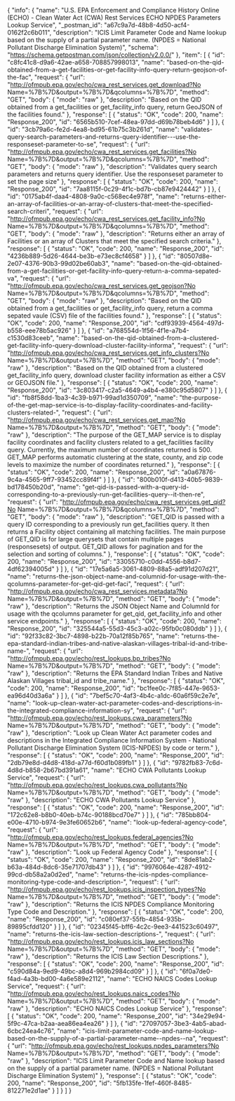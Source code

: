 {
  "info": {
    "name": "U.S. EPA Enforcement and Compliance History Online (ECHO) - Clean Water Act (CWA) Rest Services ECHO NPDES Parameters Lookup Service",
    "_postman_id": "a67c9a7d-48b8-4d50-acf4-0162f2c6b011",
    "description": "ICIS Limit Parameter Code and Name lookup based on the supply of a partial parameter name. (NPDES = National Pollutant Discharge Elimination System)",
    "schema": "https://schema.getpostman.com/json/collection/v2.0.0/"
  },
  "item": [
    {
      "id": "c8fc41c8-d9a6-42ae-a658-708857998013",
      "name": "based-on-the-qid-obtained-from-a-get-facilities-or-get-facility-info-query-return-geojson-of-the-fac",
      "request": {
        "url": "http://ofmpub.epa.gov/echo/cwa_rest_services.get_download?No Name=%7B%7D&output=%7B%7D&qcolumns=%7B%7D",
        "method": "GET",
        "body": {
          "mode": "raw"
        },
        "description": "Based on the QID obtained from a get_facilities or get_facility_info query, return GeoJSON of the facilities found."
      },
      "response": [
        {
          "status": "OK",
          "code": 200,
          "name": "Response_200",
          "id": "6565b510-7cef-48ea-97dd-d69b78beb4d6"
        }
      ]
    },
    {
      "id": "3cb79a6c-fe2d-4ea8-bd95-61b75c3b261d",
      "name": "validates-query-search-parameters-and-returns-query-identifier---use-the-responseset-parameter-to-se",
      "request": {
        "url": "http://ofmpub.epa.gov/echo/cwa_rest_services.get_facilities?No Name=%7B%7D&output=%7B%7D&qcolumns=%7B%7D",
        "method": "GET",
        "body": {
          "mode": "raw"
        },
        "description": "Validates query search parameters and returns query identifier.  Use the responseset parameter to set the page size"
      },
      "response": [
        {
          "status": "OK",
          "code": 200,
          "name": "Response_200",
          "id": "7aa8115f-0c29-4f1c-bd7b-cb87e9424442"
        }
      ]
    },
    {
      "id": "0175ab4f-daa4-4808-9a0c-c568ec4e978f",
      "name": "returns-either-an-array-of-facilities-or-an-array-of-clusters-that-meet-the-specified-search-criteri",
      "request": {
        "url": "http://ofmpub.epa.gov/echo/cwa_rest_services.get_facility_info?No Name=%7B%7D&output=%7B%7D&qcolumns=%7B%7D",
        "method": "GET",
        "body": {
          "mode": "raw"
        },
        "description": "Returns either an array of Facilities or an array of Clusters that meet the specified search criteria."
      },
      "response": [
        {
          "status": "OK",
          "code": 200,
          "name": "Response_200",
          "id": "4236b889-5d26-4644-be3b-e73ec8cf4658"
        }
      ]
    },
    {
      "id": "80507d8e-2e07-4376-90b3-99d02be60ab3",
      "name": "based-on-the-qid-obtained-from-a-get-facilities-or-get-facility-info-query-return-a-comma-sepated-va",
      "request": {
        "url": "http://ofmpub.epa.gov/echo/cwa_rest_services.get_geojson?No Name=%7B%7D&output=%7B%7D&qcolumns=%7B%7D",
        "method": "GET",
        "body": {
          "mode": "raw"
        },
        "description": "Based on the QID obtained from a get_facilities or get_facility_info query, return a comma sepated vaule (CSV) file of the facilities found."
      },
      "response": [
        {
          "status": "OK",
          "code": 200,
          "name": "Response_200",
          "id": "cdf93939-4564-497d-b558-eee78b5ac926"
        }
      ]
    },
    {
      "id": "a768554d-1f56-4f1e-a7b4-c1530d83ceeb",
      "name": "based-on-the-qid-obtained-from-a-clustered-get-facility-info-query-download-cluster-facility-informa",
      "request": {
        "url": "http://ofmpub.epa.gov/echo/cwa_rest_services.get_info_clusters?No Name=%7B%7D&output=%7B%7D",
        "method": "GET",
        "body": {
          "mode": "raw"
        },
        "description": "Based on the QID obtained from a clustered get_facility_info query, download cluster facility information as either a CSV or GEOJSON file."
      },
      "response": [
        {
          "status": "OK",
          "code": 200,
          "name": "Response_200",
          "id": "3c803417-c2a5-4649-a4b4-e380c95d5807"
        }
      ]
    },
    {
      "id": "fb8f58dd-1ba3-4c39-b971-99ad1d350709",
      "name": "the-purpose-of-the-get-map-service-is-to-display-facility-coordinates-and-facility-clusters-related-",
      "request": {
        "url": "http://ofmpub.epa.gov/echo/cwa_rest_services.get_map?No Name=%7B%7D&output=%7B%7D",
        "method": "GET",
        "body": {
          "mode": "raw"
        },
        "description": "The purpose of the GET_MAP service is to display facility coordinates and facility clusters related to a get_facilities facility query. Currently, the maximum number of coordinates returned is 500. GET_MAP performs automatic clustering at the state, county, and zip code levels to maximize the number of coordinates returned."
      },
      "response": [
        {
          "status": "OK",
          "code": 200,
          "name": "Response_200",
          "id": "a0a67876-9c4a-4565-9ff7-93452cc89f4f"
        }
      ]
    },
    {
      "id": "800b010f-d413-40b5-9839-bd178450b20d",
      "name": "get-qid-is-passed-with-a-query-id-corresponding-to-a-previously-run-get-facilities-query--it-then-re",
      "request": {
        "url": "http://ofmpub.epa.gov/echo/cwa_rest_services.get_qid?No Name=%7B%7D&output=%7B%7D&qcolumns=%7B%7D",
        "method": "GET",
        "body": {
          "mode": "raw"
        },
        "description": "GET_QID is passed with a query ID corresponding to a previously run get_facilities query. It then returns a Facility object containing all matching facilities. The main purpose of GET_QID is for large querysets that contain multiple pages (responsesets) of output. GET_QID allows for pagination and for the selection and sorting of columns."
      },
      "response": [
        {
          "status": "OK",
          "code": 200,
          "name": "Response_200",
          "id": "33055710-c0dd-4556-b8d7-4df62394005d"
        }
      ]
    },
    {
      "id": "17e5a6a5-3061-4809-88a5-adf91d207d21",
      "name": "returns-the-json-object-name-and-columnid-for-usage-with-the-qcolumns-parameter-for-get-qid-get-faci",
      "request": {
        "url": "http://ofmpub.epa.gov/echo/cwa_rest_services.metadata?No Name=%7B%7D&output=%7B%7D",
        "method": "GET",
        "body": {
          "mode": "raw"
        },
        "description": "Returns the JSON Object Name and ColumnId for usage with the qcolumns parameter for get_qid, get_facility_info and other service endpoints."
      },
      "response": [
        {
          "status": "OK",
          "code": 200,
          "name": "Response_200",
          "id": "325544a5-55d3-45c3-a02c-95fb0c080ddb"
        }
      ]
    },
    {
      "id": "92f33c82-3bc7-4898-b22b-70a12f85b765",
      "name": "returns-the-epa-standard-indian-tribes-and-native-alaskan-villages-tribal-id-and-tribe-name-",
      "request": {
        "url": "http://ofmpub.epa.gov/echo/rest_lookups.bp_tribes?No Name=%7B%7D&output=%7B%7D",
        "method": "GET",
        "body": {
          "mode": "raw"
        },
        "description": "Returns the EPA Standard Indian Tribes and Native Alaskan Villages tribal_id and tribe_name."
      },
      "response": [
        {
          "status": "OK",
          "code": 200,
          "name": "Response_200",
          "id": "bc1fee0c-7f85-447e-9653-ea96d40d3a6a"
        }
      ]
    },
    {
      "id": "7bef5c70-4af3-4b4c-a1dc-60a6f59c2e7e",
      "name": "look-up-clean-water-act-parameter-codes-and-descriptions-in-the-integrated-compliance-information-sy",
      "request": {
        "url": "http://ofmpub.epa.gov/echo/rest_lookups.cwa_parameters?No Name=%7B%7D&output=%7B%7D",
        "method": "GET",
        "body": {
          "mode": "raw"
        },
        "description": "Look up Clean Water Act parameter codes and descriptions in the Integrated Compliance Information System - National Pollutant Discharge Elimination System (ICIS-NPDES) by code or term."
      },
      "response": [
        {
          "status": "OK",
          "code": 200,
          "name": "Response_200",
          "id": "2db79e8d-d4d8-418d-a77d-f60d1b089fb1"
        }
      ]
    },
    {
      "id": "9782fb83-7c6d-4d8d-b858-2b67bd391a61",
      "name": "ECHO CWA Pollutants Lookup Service",
      "request": {
        "url": "http://ofmpub.epa.gov/echo/rest_lookups.cwa_pollutants?No Name=%7B%7D&output=%7B%7D",
        "method": "GET",
        "body": {
          "mode": "raw"
        },
        "description": "ECHO CWA Pollutants Lookup Service"
      },
      "response": [
        {
          "status": "OK",
          "code": 200,
          "name": "Response_200",
          "id": "172c62e8-b8b0-40eb-b74c-90188bcd70e7"
        }
      ]
    },
    {
      "id": "785bb804-e00e-4710-b974-9e3fe60652b6",
      "name": "look-up-federal-agency-code",
      "request": {
        "url": "http://ofmpub.epa.gov/echo/rest_lookups.federal_agencies?No Name=%7B%7D&output=%7B%7D",
        "method": "GET",
        "body": {
          "mode": "raw"
        },
        "description": "Look up Federal Agency Code"
      },
      "response": [
        {
          "status": "OK",
          "code": 200,
          "name": "Response_200",
          "id": "8de81ab2-b63a-484d-8dc6-35e71707db43"
        }
      ]
    },
    {
      "id": "9976064e-4287-4912-99cd-db58a2a0d2ed",
      "name": "returns-the-icis-npdes-compliance-monitoring-type-code-and-description-",
      "request": {
        "url": "http://ofmpub.epa.gov/echo/rest_lookups.icis_inspection_types?No Name=%7B%7D&output=%7B%7D",
        "method": "GET",
        "body": {
          "mode": "raw"
        },
        "description": "Returns the ICIS NPDES Compliance Monitoring Type Code and Description."
      },
      "response": [
        {
          "status": "OK",
          "code": 200,
          "name": "Response_200",
          "id": "c080ef37-55fb-4854-935b-89895cfdd120"
        }
      ]
    },
    {
      "id": "02345f45-bff6-4c2c-9ee3-441523c60497",
      "name": "returns-the-icis-law-section-descriptions-",
      "request": {
        "url": "http://ofmpub.epa.gov/echo/rest_lookups.icis_law_sections?No Name=%7B%7D&output=%7B%7D",
        "method": "GET",
        "body": {
          "mode": "raw"
        },
        "description": "Returns the ICIS Law Section Descriptions."
      },
      "response": [
        {
          "status": "OK",
          "code": 200,
          "name": "Response_200",
          "id": "c590d84a-9ed9-49bc-a8d4-969b2984cd09"
        }
      ]
    },
    {
      "id": "6f0a7de0-f4ad-4a3b-bd00-4a6e589e2112",
      "name": "ECHO NAICS Codes Lookup Service",
      "request": {
        "url": "http://ofmpub.epa.gov/echo/rest_lookups.naics_codes?No Name=%7B%7D&output=%7B%7D",
        "method": "GET",
        "body": {
          "mode": "raw"
        },
        "description": "ECHO NAICS Codes Lookup Service"
      },
      "response": [
        {
          "status": "OK",
          "code": 200,
          "name": "Response_200",
          "id": "34e29e94-5f9c-47ca-b2aa-aea86ea4ea26"
        }
      ]
    },
    {
      "id": "27097057-3be3-4ab5-abad-6cbc24ea4c76",
      "name": "icis-limit-parameter-code-and-name-lookup-based-on-the-supply-of-a-partial-parameter-name--npdes--na",
      "request": {
        "url": "http://ofmpub.epa.gov/echo/rest_lookups.npdes_parameters?No Name=%7B%7D&output=%7B%7D",
        "method": "GET",
        "body": {
          "mode": "raw"
        },
        "description": "ICIS Limit Parameter Code and Name lookup based on the supply of a partial parameter name. (NPDES = National Pollutant Discharge Elimination System)"
      },
      "response": [
        {
          "status": "OK",
          "code": 200,
          "name": "Response_200",
          "id": "5fb135fe-1fef-460f-8485-812271e2d1ae"
        }
      ]
    }
  ]
}